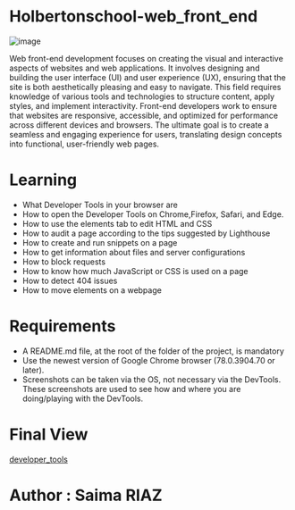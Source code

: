 # Holbertonschool-web_front_end
![image](https://github.com/user-attachments/assets/39318b85-709d-4eff-936a-6cdbe3065db9)

Web front-end development focuses on creating the visual and interactive aspects of websites and web applications. It involves designing and building the user interface (UI) and user experience (UX), ensuring that the site is both aesthetically pleasing and easy to navigate. This field requires knowledge of various tools and technologies to structure content, apply styles, and implement interactivity. Front-end developers work to ensure that websites are responsive, accessible, and optimized for performance across different devices and browsers. The ultimate goal is to create a seamless and engaging experience for users, translating design concepts into functional, user-friendly web pages.

# Learning 
- What Developer Tools in your browser are
- How to open the Developer Tools on Chrome,Firefox, Safari, and Edge.
- How to use the elements tab to edit HTML and CSS
- How to audit a page according to the tips suggested by Lighthouse
- How to create and run snippets on a page
- How to get information about files and server configurations
- How to block requests
- How to know how much JavaScript or CSS is used on a page
- How to detect 404 issues
- How to move elements on a webpage
# Requirements

- A README.md file, at the root of the folder of the project, is mandatory
- Use the newest version of Google Chrome browser (78.0.3904.70 or later).
- Screenshots can be taken via the OS, not necessary via the DevTools. These screenshots are used to see how and where you are doing/playing with the DevTools.
# Final View
[developer_tools](https://github.com/saima-riaz/holbertonschool-web_front_end/tree/main/developer_tools)

# Author : Saima RIAZ